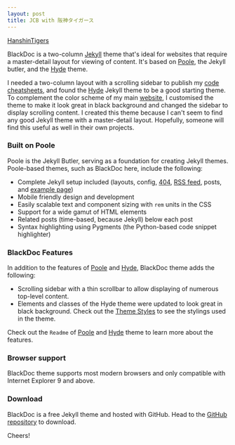 ```yaml
---
layout: post
title: JCB with 阪神タイガース
---
```

[HanshinTigers](https://i.imgur.com/lVtazJc.jpg "LargeImages")

BlackDoc is a two-column [Jekyll](http://jekyllrb.com) theme that's ideal for websites that require a master-detail layout for viewing of content. It's based on [Poole](http://getpoole.com), the Jekyll butler, and the [Hyde](http://hyde.getpoole.com) theme.

I needed a two-column layout with a scrolling sidebar to publish my [code cheatsheets](http://karloespiritu.com/cheatsheets), and found the [Hyde](http://hyde.getpoole.com) Jekyll theme to be a good starting theme. To complement the color scheme of my main [website](http://karloespiritu.com), I customised the theme to make it look great in black background and changed the sidebar to display scrolling content. I created this theme because I can't seem to find any good Jekyll theme with a master-detail layout. Hopefully, someone will find this useful as well in their own projects.

### Built on Poole

Poole is the Jekyll Butler, serving as a foundation for creating Jekyll themes. Poole-based themes, such as BlackDoc here, include the following:

* Complete Jekyll setup included (layouts, config, [404](/404), [RSS feed](/atom.xml), posts, and [example page](/about))
* Mobile friendly design and development
* Easily scalable text and component sizing with `rem` units in the CSS
* Support for a wide gamut of HTML elements
* Related posts (time-based, because Jekyll) below each post
* Syntax highlighting using Pygments (the Python-based code snippet highlighter)

### BlackDoc Features

In addition to the features of [Poole](http://getpoole.com) and [Hyde](http://hyde.getpoole.com), BlackDoc theme adds the following:

* Scrolling sidebar with a thin scrollbar to allow displaying of numerous top-level content.
* Elements and classes of the Hyde theme were updated to look great in black background. Check out the [Theme Styles](styles) to see the stylings used in the theme.

Check out the `Readme` of [Poole](https://github.com/poole/poole) and [Hyde](https://github.com/poole/hyde) theme to learn more about the features.

### Browser support

BlackDoc theme supports most modern browsers and only compatible with Internet Explorer 9 and above.

### Download

BlackDoc is a free Jekyll theme and hosted with GitHub. Head to the <a href="https://github.com/karloespiritu/BlackDoc">GitHub repository</a> to download.

Cheers!
